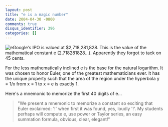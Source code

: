 ```yaml
---
layout: post
title: "e is a magic number"
date: 2004-04-30 -0800
comments: true
disqus_identifier: 396
categories: []
---
```

![e](/images/e.gif)Google's IPO is valued at \$2,718,281,828. This is
the value of the mathematical constant e (2.718281828...). Apparently
they forgot to tack on 45 cents.

For the less mathematically inclined e is the base for the natural
logarithm. It was chosen to honor Euler, one of the greatest
mathematicians ever. It has the unique property such that the area of
the region under the hyperbola y = 1/x from x = 1 to x = e is exactly 1.

Here's a mnemonic to memorize the first 40 digits of e...

> "We present a mnemonic to memorize a constant so exciting that Euler
> exclaimed: '!' when first it was found, yes, loudly '!'. My students
> perhaps will compute e, use power or Taylor series, an easy summation
> formula, obvious, clear, elegant!"



